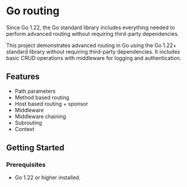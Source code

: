 # Go routing

Since Go 1.22, the Go standard library includes everything needed to perform advanced routing without requiring third-party dependencies.

This project demonstrates advanced routing in Go using the Go 1.22+ standard library without requiring third-party dependencies. It includes basic CRUD operations with middleware for logging and authentication.

## Features

- Path parameters
- Method based routing
- Host based routing + sponsor
- Middleware
- Middleware chaining
- Subrouting
- Context

## Getting Started

### Prerequisites

- Go 1.22 or higher installed.
